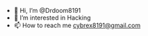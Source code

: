 - 👋 Hi, I’m @Drdoom8191
- 👀 I’m interested in Hacking
- 📫 How to reach me cybrex8191@gmail.com
  

<!---
Drdoom8191/Drdoom8191 is a ✨ special ✨ repository because its `README.md` (this file) appears on your GitHub profile.
You can click the Preview link to take a look at your changes.
--->
